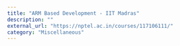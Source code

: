 ```yaml
---
title: "ARM Based Development - IIT Madras"
description: ""
external_url: "https://nptel.ac.in/courses/117106111/"
category: "Miscellaneous"
---
```

